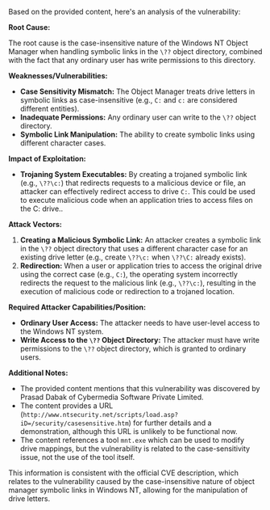 Based on the provided content, here's an analysis of the vulnerability:

**Root Cause:**

The root cause is the case-insensitive nature of the Windows NT Object Manager when handling symbolic links in the `\??` object directory, combined with the fact that any ordinary user has write permissions to this directory.

**Weaknesses/Vulnerabilities:**

*   **Case Sensitivity Mismatch:** The Object Manager treats drive letters in symbolic links as case-insensitive (e.g., `C:` and `c:` are considered different entities).
*   **Inadequate Permissions:** Any ordinary user can write to the `\??` object directory.
*   **Symbolic Link Manipulation:** The ability to create symbolic links using different character cases.

**Impact of Exploitation:**

*   **Trojaning System Executables:** By creating a trojaned symbolic link (e.g., `\??\c:`) that redirects requests to a malicious device or file, an attacker can effectively redirect access to drive `C:`. This could be used to execute malicious code when an application tries to access files on the C: drive..

**Attack Vectors:**

1.  **Creating a Malicious Symbolic Link:** An attacker creates a symbolic link in the `\??` object directory that uses a different character case for an existing drive letter (e.g., create `\??\c:` when `\??\C:` already exists).
2.  **Redirection:** When a user or application tries to access the original drive using the correct case (e.g., `C:`), the operating system incorrectly redirects the request to the malicious link (e.g., `\??\c:`), resulting in the execution of malicious code or redirection to a trojaned location.

**Required Attacker Capabilities/Position:**

*   **Ordinary User Access:** The attacker needs to have user-level access to the Windows NT system.
*   **Write Access to the `\??` Object Directory:** The attacker must have write permissions to the `\??` object directory, which is granted to ordinary users.

**Additional Notes:**

*   The provided content mentions that this vulnerability was discovered by Prasad Dabak of Cybermedia Software Private Limited.
*   The content provides a URL (`http://www.ntsecurity.net/scripts/load.asp?iD=/security/casesensitive.htm`) for further details and a demonstration, although this URL is unlikely to be functional now.
*   The content references a tool `mnt.exe` which can be used to modify drive mappings, but the vulnerability is related to the case-sensitivity issue, not the use of the tool itself.

This information is consistent with the official CVE description, which relates to the vulnerability caused by the case-insensitive nature of object manager symbolic links in Windows NT, allowing for the manipulation of drive letters.